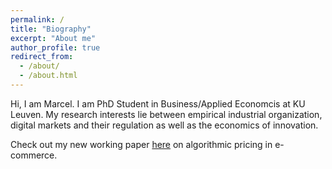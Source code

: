 ```yaml
---
permalink: /
title: "Biography"
excerpt: "About me"
author_profile: true
redirect_from: 
  - /about/
  - /about.html
---
```


Hi, I am Marcel. I am PhD Student in Business/Applied Economcis at KU Leuven. My research interests lie between empirical industrial organization, digital markets and their regulation as well as the economics of innovation.

Check out my new working paper [here](http://marcelwtng.github.io/files/Wieting_Sapi_Algorithms_in_the_marketplace.pdf) on algorithmic pricing in e-commerce.


